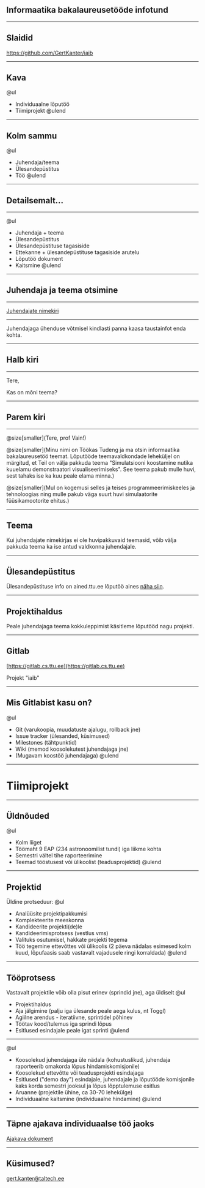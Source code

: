## Informaatika bakalaureusetööde infotund

---
## Slaidid

https://github.com/GertKanter/iaib

---
## Kava

@ul
- Individuaalne lõputöö
- Tiimiprojekt
@ulend

---
## Kolm sammu

@ul
- Juhendaja/teema
- Ülesandepüstitus
- Töö
@ulend

---
## Detailsemalt...

---
@ul
- Juhendaja + teema
- Ülesandepüstitus
- Ülesandepüstituse tagasiside
- Ettekanne + ülesandepüstituse tagasiside arutelu
- Lõputöö dokument
- Kaitsmine
@ulend

---
## Juhendaja ja teema otsimine

---
[Juhendajate nimekiri](https://www.ttu.ee/?id=175012)

---
Juhendajaga ühenduse võtmisel kindlasti panna kaasa taustainfot enda kohta.

---
## Halb kiri
---

Tere,

Kas on mõni teema?

---
## Parem kiri
---

@size[smaller](Tere, prof Vain!)

@size[smaller](Minu nimi on Töökas Tudeng ja ma otsin informaatika bakalaureusetöö teemat. Lõputööde teemavaldkondade leheküljel on märgitud, et Teil on välja pakkuda teema "Simulatsiooni koostamine nutika kuuelamu demonstraatori visualiseerimiseks". See teema pakub mulle huvi, sest tahaks ise ka kuu peale elama minna.)

@size[smaller](Mul on kogemusi selles ja teises programmeerimiskeeles ja tehnoloogias ning mulle pakub väga suurt huvi simulaatorite füüsikamootorite ehitus.)

---
## Teema

Kui juhendajate nimekirjas ei ole huvipakkuvaid teemasid, võib välja pakkuda teema ka ise antud valdkonna juhendajale.

---
## Ülesandepüstitus

Ülesandepüstituse info on ained.ttu.ee lõputöö aines [näha siin](https://ained.ttu.ee/mod/assign/view.php?id=10388).

---
## Projektihaldus

Peale juhendajaga teema kokkuleppimist käsitleme lõputööd nagu projekti.

---
## Gitlab

[https://gitlab.cs.ttu.ee](https://gitlab.cs.ttu.ee)

Projekt "iaib"

---
## Mis Gitlabist kasu on?

@ul
- Git (varukoopia, muudatuste ajalugu, rollback jne)
- Issue tracker (ülesanded, küsimused)
- Milestones (tähtpunktid)
- Wiki (memod koosolekutest juhendajaga jne)
- (Mugavam koostöö juhendajaga)
@ulend

---
# Tiimiprojekt

---
## Üldnõuded

@ul
- Kolm liiget
- Töömaht 9 EAP (234 astronoomilist tundi) iga liikme kohta
- Semestri vältel tihe raporteerimine
- Teemad tööstusest või ülikoolist (teadusprojektid)
@ulend

---
## Projektid

Üldine protseduur:
@ul
- Analüüsite projektipakkumisi
- Komplekteerite meeskonna
- Kandideerite projekti(de)le
- Kandideerimisprotsess (vestlus vms)
- Valituks osutumisel, hakkate projekti tegema
- Töö tegemine ettevõttes või ülikoolis (2 päeva nädalas esimesed kolm kuud, lõpufaasis saab vastavalt vajadusele ringi korraldada)
@ulend

---
## Tööprotsess

Vastavalt projektile võib olla pisut erinev (sprindid jne), aga üldiselt
@ul
- Projektihaldus
- Aja jälgimine (palju iga ülesande peale aega kulus, nt Toggl)
- Agiilne arendus - iteratiivne, sprintidel põhinev
- Töötav kood/tulemus iga sprindi lõpus
- Esitlused esindajale peale igat sprinti
@ulend

---

@ul
- Koosolekud juhendajaga üle nädala (kohustuslikud, juhendaja raporteerib omakorda lõpus hindamiskomisjonile)
- Koosolekud ettevõtte või teadusprojekti esindajaga
- Esitlused ("demo day") esindajale, juhendajale ja lõputööde komisjonile kaks korda semestri jooksul ja lõpus lõpptulemuse esitlus
- Aruanne (projektile ühine, ca 30-70 lehekülge)
- Individuaalne kaitsmine (individuaalne hindamine)
@ulend


---
## Täpne ajakava individuaalse töö jaoks

[Ajakava dokument](https://www.ttu.ee/public/i/infotehnoloogia-teaduskond/Tudengile/IAPB/Projekti_Bakalaureusetoo_tahtpunktid_ja_tegevuste_ajakava..pdf)

---
## Küsimused?

gert.kanter@taltech.ee
